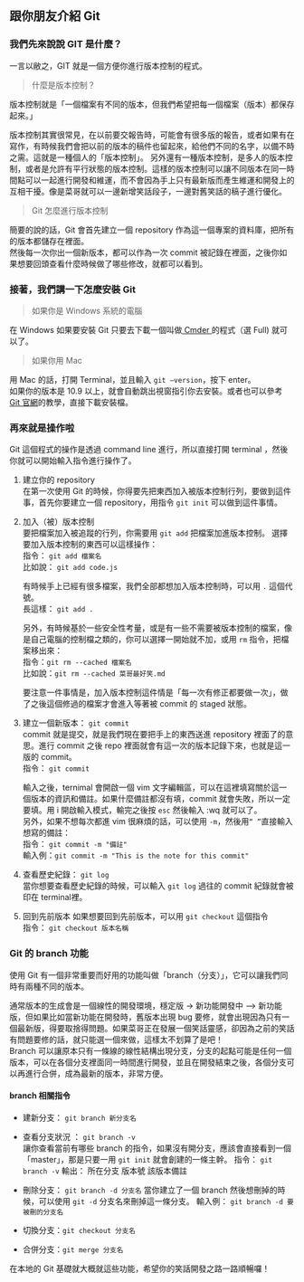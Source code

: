 ## 跟你朋友介紹 Git
  
### 我們先來說說 GIT 是什麼？
一言以敝之，GIT 就是一個方便你進行版本控制的程式。
  
> 什麼是版本控制？

版本控制就是「一個檔案有不同的版本，但我們希望把每一個檔案（版本）都保存起來。」
  
版本控制其實很常見，在以前要交報告時，可能會有很多版的報告，或者如果有在寫作，有時候我們會把以前的版本的稿件也留起來，給他們不同的名字，以備不時之需。這就是一種個人的「版本控制」。
另外還有一種版本控制，是多人的版本控制，或者是允許有平行狀態的版本控制。這樣的版本控制可以讓不同版本在同一時間點可以一起進行開發和維運，而不會因為手上只有最新版而產生維運和開發上的互相干擾。像是菜哥就可以一邊新增笑話段子，一邊對舊笑話的稿子進行優化。
  
> Git 怎麼進行版本控制

簡要的說的話，Git 會首先建立一個 repository 作為這一個專案的資料庫，把所有的版本都儲存在裡面。<br/>
然後每一次你出一個新版本，都可以作為一次 commit 被記錄在裡面，之後你如果想要回頭查看什麼時候做了哪些修改，就都可以看到。
  
### 接著，我們講一下怎麼安裝 Git 
> 如果你是 Windows 系統的電腦

在 Windows 如果要安裝 Git 只要去下載一個叫做[ Cmder ](https://cmder.net/) 的程式（選 Full) 就可以了。
  
> 如果你用 Mac

用 Mac 的話，打開 Terminal，並且輸入 `git –version`，按下 enter。<br/>
如果你的版本是 10.9 以上，就會自動跳出視窗指引你去安裝。或者也可以參考 [Git 官網](https://git-scm.com/book/en/v2/Getting-Started-Installing-Git)的教學，直接下載安裝檔。
  
### 再來就是操作啦
Git 這個程式的操作是透過 command line 進行，所以直接打開 terminal ，然後你就可以開始輸入指令進行操作了。
  
1. 建立你的 repository<br/>
	在第一次使用 Git 的時候，你得要先把東西加入被版本控制行列，要做到這件事，首先你要建立一個 repository，用指令 `git init` 可以做到這件事情。
  
2. 加入（被）版本控制<br/>
	要把檔案加入被追蹤的行列，你需要用 `git add` 把檔案加進版本控制。
	選擇要加入版本控制的東西可以這樣操作：<br/>
		指令： `git add 檔案名`<br/>
		比如說： `git add code.js`<br/>
  
	有時候手上已經有很多檔案，我們全部都想加入版本控制時，可以用 `.` 這個代號。<br/>
		長這樣： `git add .`<br/>
  
	另外，有時候基於一些安全性考量，或是有一些不需要被版本控制的檔案，像是自己電腦的控制檔之類的，你可以選擇一開始就不加，或用 `rm` 指令，把檔案移出來：<br/>
		指令：`git rm --cached 檔案名`<br/>
		比如說：`git rm --cached 菜哥最好笑.md`<br/>
  
	要注意一件事情是，加入版本控制這件情是「每一次有修正都要做一次」，做了之後這個修過的檔案才會進入等著被 commit 的 staged 狀態。
  
3. 建立一個新版本： `git commit`<br/>
	commit 就是提交，就是我們現在要把手上的東西送進 repository 裡面了的意思。進行 commit 之後 repo 裡面就會有這一次的版本記錄下來，也就是這一版的 commit。<br/>
		指令： `git commit`
  
	輸入之後，ternimal 會開啟一個 vim 文字編輯區，可以在這裡填寫關於這一個版本的資訊和備註。如果什麼備註都沒有填，commit 就會失敗，所以一定要填。用 i 開啟輸入模式，輸完之後按 `esc` 然後輸入 :wq 就可以了。<br/>
	另外，如果不想每次都進 vim 很麻煩的話，可以使用 `-m`，然後用`“ ”`直接輸入想寫的備註： <br/>
		指令： `git commit -m "備註"`<br/>
		輸入例：`git commit -m "This is the note for this commit"`<br/>

4. 查看歷史紀錄： `git log`<br/>
	當你想要查看歷史紀錄的時候，可以輸入 `git log` 過往的 commit 紀錄就會被印在 terminal裡。

5. 回到先前版本
	如果想要回到先前版本，可以用 `git checkout` 這個指令<br/>
		指令： `git checkout 版本名稱`<br/>

### Git 的 branch 功能
使用 Git 有一個非常重要而好用的功能叫做「branch（分支）」，它可以讓我們同時有兩種不同的版本。

通常版本的生成會是一個線性的開發環境，穩定版 -> 新功能開發中 –> 新功能版，但如果比如當新功能在開發時，舊版本出現 bug 要修，就會出現因為只有一個最新版，得要取捨得問題。如果菜哥正在發展一個笑話靈感，卻因為之前的笑話有問題要修的話，就只能選一個來做，這樣太不划算了是吧！<br/>
Branch 可以讓原本只有一條線的線性結構出現分支，分支的起點可能是任何一個版本，可以在各個分支裡面同一時間進行開發，並且在開發結束之後，各個分支可以再進行合併，成為最新的版本，非常方便。

#### branch 相關指令

* 建新分支： `git branch 新分支名`
* 查看分支狀況 ： `git branch -v`<br/>
	讓你查看當前有哪些 branch 的指令，如果沒有開分支，應該會直接看到一個「master」，那是只要一用 `git init` 就會創建的一條主幹。
		指令： `git branch -v`
		輸出： 所在分支 版本號 該版本備註

* 刪除分支： `git branch -d 分支名`
	當你建立了一個 branch 然後想刪掉的時候，可以使用 `git -d` 分支名來刪掉這一條分支。
		輸入例： `git branch -d 要被刪的分支名`

* 切換分支：`git checkout 分支名`
* 合併分支：`git merge 分支名`

在本地的 Git 基礎就大概就這些功能，希望你的笑話開發之路一路順暢囉！







